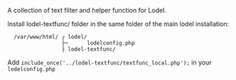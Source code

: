 A collection of text filter and helper function for Lodel.

Install lodel-textfunc/ folder in the same folder of the main lodel installation:

```
  /var/www/html/ ┌ lodel/
                 ├─      lodelconfig.php
                 ├ lodel-textfunc/
```

Add `include_once('../lodel-textfunc/textfunc_local.php');` in your `lodelconfig.php`
